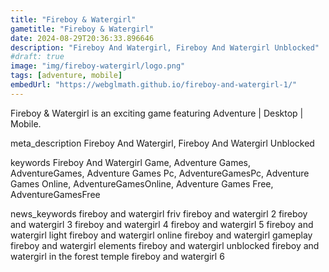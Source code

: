 ```yaml
---
title: "Fireboy & Watergirl"
gametitle: "Fireboy & Watergirl"
date: 2024-08-29T20:36:33.896646
description: "Fireboy And Watergirl, Fireboy And Watergirl Unblocked"
#draft: true
image: "img/fireboy-watergirl/logo.png"
tags: [adventure, mobile]
embedUrl: "https://webglmath.github.io/fireboy-and-watergirl-1/"
---
```


Fireboy & Watergirl is an exciting game featuring Adventure | Desktop | Mobile.

meta_description
Fireboy And Watergirl, Fireboy And Watergirl Unblocked


keywords
Fireboy And Watergirl Game, Adventure Games, AdventureGames, Adventure Games Pc, AdventureGamesPc, Adventure Games Online, AdventureGamesOnline, Adventure Games Free, AdventureGamesFree


news_keywords
fireboy and watergirl friv fireboy and watergirl 2 fireboy and watergirl 3 fireboy and watergirl 4 fireboy and watergirl 5 fireboy and watergirl light fireboy and watergirl online fireboy and watergirl gameplay fireboy and watergirl elements fireboy and watergirl unblocked fireboy and watergirl in the forest temple fireboy and watergirl 6

